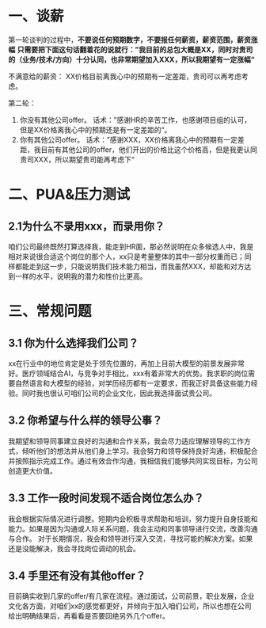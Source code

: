# 一、谈薪
第一轮谈判的过程中，**不要说任何预期数字，不要报任何薪资，薪资范围，薪资涨幅**
**只需要把下面这句话翻着花的说就行：”我目前的总包大概是XX，同时对贵司的（业务/技术/方向）十分认同，也非常期望加入XXX，所以我期望有一定涨幅“**

不满意给的薪资：
XX价格目前离我心中的预期有一定差距，贵司可以再考虑考虑。

第二轮：
1. 你没有其他公司offer。
话术：”感谢HR的辛苦工作，也感谢项目组的认可，但是XX价格离我心中的预期还是有一定差距的“。
2. 你有其他公司offer。
话术：”感谢XXX，XX价格离我心中的预期有一定差距，我目前有其他公司的offer，他们开出的价格比这个价格高，但是我更认同贵司XXX，所以期望贵司能再考虑下“

# 二、PUA&压力测试

## 2.1为什么不录用xxx，而录用你？
咱们公司最终既然打算选择我，能走到HR面，那必然说明在众多候选人中，我是相对来说很合适这个岗位的那个人，xx只是考量整体的其中一部分权重而已；同样都能走到这一步，只能说明我们技术能力相当，而我虽然XXX，却能和对方达到一样的水平，说明我的潜力和性价比更高。

# 三、常规问题
## 3.1 你为什么选择我们公司？
xx在行业中的地位肯定是处于领先位置的，再加上目前大模型的前景发展非常好。医疗领域结合AI，与竞争对手相比，xxx有着非常大的优势。我求职的岗位需要自然语言和大模型的经验，对学历经历都有一定要求，而我正好具备这些能力经验。同时我也很认可咱们公司的企业文化，因此我选择面试贵公司。
## 3.2 你希望与什么样的领导公事？
我期望和领导同事建立良好的沟通和合作关系，我会尽力适应理解领导的工作方式，倾听他们的想法并从他们身上学习。我会努力和领导保持良好沟通，积极配合并按照指示完成工作。通过有效合作沟通，我相信我们能够共同实现目标，为公司创造更大价值。
## 3.3 工作一段时间发现不适合岗位怎么办？
我会根据实际情况进行调整。短期内会积极寻求帮助和培训，努力提升自身技能和能力。如果是因为沟通或人际关系问题，我会主动和同事领导进行交流，改善沟通与合作。
对于长期情况，我会和领导进行深入交流，寻找可能的解决方案。如果还是没能解决，我会寻找岗位调动的机会。
## 3.4 手里还有没有其他offer？
目前确实收到几家的offer/有几家在流程。通过面试，公司前景，职业发展，企业文化各方面，对咱们xx的感觉都更好，并倾向于加入咱们公司，所以也想在公司给出明确结果后，再看看是否要回绝另外几个offer。
